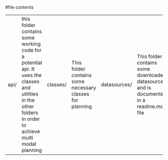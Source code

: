 #file contents

<table>
<tr>
<td>api/</td>
<td>this folder contains some working code for a potential api.  It uses the classes and utilities in the other folders in order to achieve multi modal planning</td>
<td>classes/</td>
<td>This folder contains some necessary classes for planning</td>
<td>datasources/</td>
<td>This folder contains some downloaded datasources and is documented in a readme.md file</td>
<td>etc/</td>
<td>This folder contains some configuration and setup information</td>
<td>example/</td>
<td>This folder contains some working examples</td>
<td>plan/</td>
<td>This folder contains code showing how the planning is done</td>
<td>rt/</td>
<td>This folder contains code showing how the real time data is obtained</td>
<td>parking/</td>
<td>Downloaded parking files which can be imported.  There is documentaiton in the folder [ parking / parkeren_juli2012_def ] </td>
</tr>
</table>
